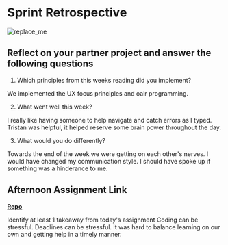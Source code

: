 # Sprint Retrospective

![replace_me](https://codeworks.blob.core.windows.net/public/assets/img/illustrations/placeholder.svg)

## Reflect on your partner project and answer the following questions

1. Which principles from this weeks reading did you implement?

We implemented the UX focus principles and oair programming. 

2. What went well this week?

I really like having someone to help navigate and catch errors as I typed. Tristan was helpful, it helped reserve some brain power throughout the day.

3. What would you do differently?

Towards the end of the week we were getting on each other's nerves. I would have changed my communication style. I should have spoke up if something was a hinderance to me.

## Afternoon Assignment Link

**[Repo](https://github.com/Ethan-Johnson17/checkpoint-5)**

Identify at least 1 takeaway from today's assignment
Coding can be stressful. Deadlines can be stressful. It was hard to balance learning on our own and getting help in a timely manner.